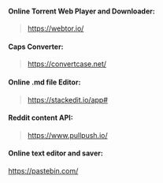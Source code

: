 #### Online Torrent Web Player and Downloader:
>https://webtor.io/


#### Caps Converter:
>https://convertcase.net/


#### Online .md file Editor:
>https://stackedit.io/app#


#### Reddit content API:
>https://www.pullpush.io/


#### Online text editor and saver:
https://pastebin.com/
